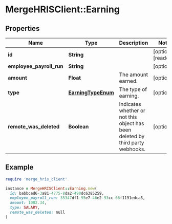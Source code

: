# MergeHRISClient::Earning

## Properties

| Name | Type | Description | Notes |
| ---- | ---- | ----------- | ----- |
| **id** | **String** |  | [optional][readonly] |
| **employee_payroll_run** | **String** |  | [optional] |
| **amount** | **Float** | The amount earned. | [optional] |
| **type** | [**EarningTypeEnum**](EarningTypeEnum.md) | The type of earning. | [optional] |
| **remote_was_deleted** | **Boolean** | Indicates whether or not this object has been deleted by third party webhooks. | [optional] |

## Example

```ruby
require 'merge_hris_client'

instance = MergeHRISClient::Earning.new(
  id: babbced6-3a81-4775-8da2-490dc6385259,
  employee_payroll_run: 35347df1-95e7-46e2-93cc-66f1191edca5,
  amount: 1002.34,
  type: SALARY,
  remote_was_deleted: null
)
```


